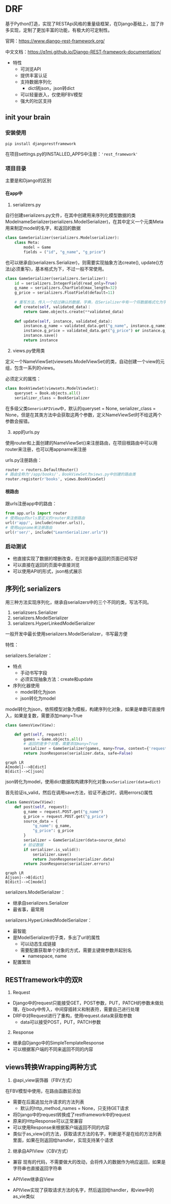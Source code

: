 # DRF

基于Python打造，实现了RESTApi风格的重量级框架，在Django基础上，加了许多实现，定制了更加丰富的功能，有极大的可定制性。

官网：https://www.django-rest-framework.org/

中文文档：https://q1mi.github.io/Django-REST-framework-documentation/

- 特性
  - 可浏览API
  - 提供丰富认证
  - 支持数据序列化
    - dict转json，json转dict
  - 可以轻量嵌入，仅使用FBV模型
  - 强大的社区支持

## init your brain

### 安装使用

```shell
pip install djangorestframework
```
在项目settings.py的INSTALLED_APPS中注册：`'rest_framework'`

### 项目目录

主要是和Django的区别

#### 在app中

1. serializers.py

自行创建serializers.py文件，在其中创建用来序列化模型数据的类ModelnameSerializer(serializers.ModelSerializer)，在其中定义一个元类Meta用来制定model的名字，和返回的数据
```python
class GameSerializer(serializers.Modelserializer):
	class Meta:
		model = Game
		fields = ("id", "g_name", "g_price")
```

也可以继承自(serializers.Serializer)，则需要实现抽象方法create(), update()方法(必须重写)，基本格式为下，不过一般不常使用。

```python
class GameSerializer(serializers.Serializer):
	id = serializers.IntegerField(read_only=True)
	g_name = serializers.CharField(max_length=32)
	g_price = serializers.FloatField(default=11)
	
	# 重写方法，传入一个经过确认的数据，字典，在Serializer中有一个将数据格式化为字典的方法
	def create(self, validated_data)：
		return Game.objects.create(**validated_data)
	
	def update(self, instance, validated_data):
		instance.g_name = validated_data.get("g_name", instance.g_name)
		instance.g_price = validated_data.get("g_price") or instance.g_price
		instance.save()
		return instance
```

2. views.py使用类

定义一个NameViewSet(viewsets.ModelViewSet)的类，自动创建一个view的元组，包含一系列的views。

必须定义的属性：
```python
class BookViewSet(viewsets.ModelViewSet):
	queryset = Book.objects.all()
	serializer_class = BookSerializer
```

在多级父类`GenericAPIView`中，默认的queryset = None, serializer_class = None，但是在其类方法中会获取这两个参数，定义NameViewSet时不给这两个参数会报错。

3. app的urls.py

使用router和上面创建的NameViewSet()来注册路由，在项目根路由中可以用router来注册，也可以用appname来注册

urls.py注册路由：

```python
router = routers.DefaultRouter()
# 路由全称为'/app/books/'，BookViewSet为views.py中创建的路由类
router.register(r'books', views.BookViewSet)
```
#### 根路由

跟urls注册app中的路由：

```python
from app.urls import router
# 使用app的urls里定义的router来注册路由
url(r'app/', include(router.urls)),
# 使用appname来注册路由
url(r'ser/', include("LearnSerializer.urls"))
```

### 启动测试

- 他直接实现了数据的增删改查，在浏览器中返回的页面已经写好
- 可以直接在返回的页面中直接浏览
- 可以使用API的形式，json格式展示

## 序列化 serializers

用三种方法实现序列化，继承自serializers中的三个不同的类，写法不同。

1. serializsers.Serializer
2. serializers.ModelSerializer
3. serializers.HyperLinkedModelSerializer

一般开发中最长使用serializers.ModelSerializer，书写最方便

特性：

serializers.Serializer：
- 特点
  - 手动书写字段
  - 必须实现抽象方法：create和update
- 序列化器使用
  - model转化为json
  - json转化为model

model转化为json，依照模型对象为模板，构建序列化对象，如果是单数可直接传入，如果是复数，需要添加many=True

```python
class GamesView(View):

    def get(self, request):
        games = Game.objects.all()
        # 返回的是多个对象，需要添加many=True
        serializer = GameSerializer(games, many=True, context={'request': request})
        return JsonResponse(serializer.data, safe=False)
```

```mermaid
graph LR
A[model]-->B[dict]
B[dict]-->C[json]
```

json转化为model，使用dict数据取构建序列化对象`xxxSerializer(data=dict)`

首先验证is_valid，然后在调用save方法，验证不通过时，调用errors()属性

```python
class GamesView(View):
    def post(self, request):
        g_name = request.POST.get("g_name")
        g_price = request.POST.get("g_price")
        source_data = {
            "g_name": g_name,
            "g_price": g_price
        }
        serializer = GameSerializer(data=source_data)
        # 验证数据
        if serializer.is_valid():
            serializer.save()
            return JsonResponse(serializer.data)
        return JsonResponse(serializer.errors)
```

```mermaid
graph LR
A[json]-->B[dict]
B[dict]-->C[model]
```

serializers.ModelSerializer：

- 继承自serializers.Serializer
- 最省事，最常用

serializers.HyperLinkedModelSerializer：

- 最智能
- 是ModelSerializer的子类，多出了url的属性
  - 可以动态生成链接
  - 需要配置获取单个对象的方式，需要主键做参数并起别名
    - namespace, name
- 配置繁琐

## RESTframework中的双R

1. Request

- Django中的request只能接受GET，POST参数，PUT，PATCH的参数未做处理，在body中传入，中间穿插转义和制表符，需要自己进行处理
- DRF中对Request进行了重构，使用request.data来获取参数
  - data可以接受POST，PUT，PATCH参数

2. Response
- 继承自Django中的SimpleTemplateResponse
- 可以根据客户端的不同来返回不同的内容





## views转换Wrapping两种方式

1. @api_view装饰器（FBV方式）

在FBV模型中使用，在路由函数前添加
- 需要在后面追加允许请求的方法列表
  - 默认的http_method_names = None，只支持GET请求
- 将Django中的request转换成了restframework中的request
- 原来的HttpResponse可以正常兼容
- 可以使用Response来根据客户端返回不同的内容
- 类似于as_view()的方法，获取请求方法的名字，判断是不是在给的方法列表里面，如果在则返回给handler，实现支持某个请求

2. 继承自APIView（CBV方式）

- 兼容 现有的代码，不需要做大的改动，会将传入的数据作为响应返回，如果是字符串也直接返回字符串
- APIView继承自View

- APIView实现了获取请求方法的名字，然后返回给handler，和view中的as_vie类似


